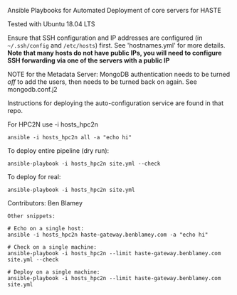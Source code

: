 Ansible Playbooks for Automated Deployment of core servers for HASTE



Tested with Ubuntu 18.04 LTS

Ensure that SSH configuration and IP addresses are configured (in `~/.ssh/config` and `/etc/hosts`) first. See 'hostnames.yml' for more details.
**Note that many hosts do not have public IPs, you will need to configure SSH forwarding via one of the servers with a public IP**

NOTE for the Metadata Server: MongoDB authentication needs to be turned *off* to add the users, then 
needs to be turned back on again. See mongodb.conf.j2

Instructions for deploying the auto-configuration service are found in that repo.

For HPC2N use -i hosts_hpc2n

```
ansible -i hosts_hpc2n all -a "echo hi"
```

To deploy entire pipeline (dry run):

```
ansible-playbook -i hosts_hpc2n site.yml --check
```

To deploy for real:
```
ansible-playbook -i hosts_hpc2n site.yml
```



Contributors: Ben Blamey



```
Other snippets:

# Echo on a single host:
ansible -i hosts_hpc2n haste-gateway.benblamey.com -a "echo hi"

# Check on a single machine:
ansible-playbook -i hosts_hpc2n --limit haste-gateway.benblamey.com site.yml --check

# Deploy on a single machine:
ansible-playbook -i hosts_hpc2n --limit haste-gateway.benblamey.com site.yml

```
